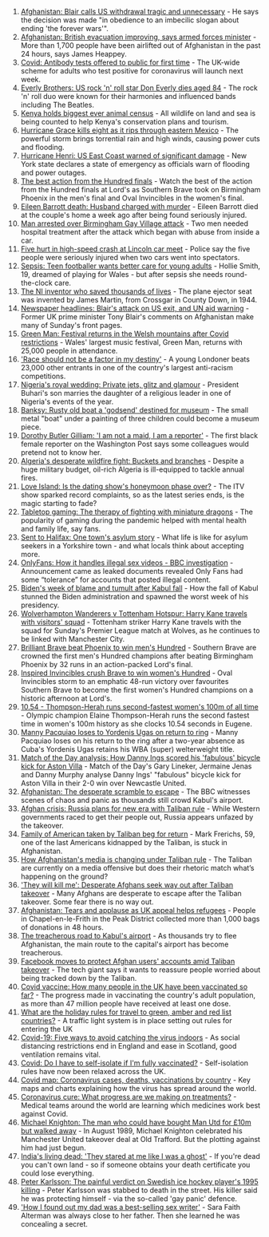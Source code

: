 1. [Afghanistan: Blair calls US withdrawal tragic and unnecessary](https://www.bbc.co.uk/news/uk-58295384) - He says the decision was made "in obedience to an imbecilic slogan about ending 'the forever wars'".
2. [Afghanistan: British evacuation improving, says armed forces minister](https://www.bbc.co.uk/news/uk-58296816) - More than 1,700 people have been airlifted out of Afghanistan in the past 24 hours, says James Heappey.
3. [Covid: Antibody tests offered to public for first time](https://www.bbc.co.uk/news/uk-58293249) - The UK-wide scheme for adults who test positive for coronavirus will launch next week.
4. [Everly Brothers: US rock 'n' roll star Don Everly dies aged 84](https://www.bbc.co.uk/news/world-us-canada-58297621) - The rock 'n' roll duo were known for their harmonies and influenced bands including The Beatles.
5. [Kenya holds biggest ever animal census](https://www.bbc.co.uk/news/world-africa-58281212) - All wildlife on land and sea is being counted to help Kenya's conservation plans and tourism.
6. [Hurricane Grace kills eight as it rips through eastern Mexico](https://www.bbc.co.uk/news/world-latin-america-58295511) - The powerful storm brings torrential rain and high winds, causing power cuts and flooding.
7. [Hurricane Henri: US East Coast warned of significant damage](https://www.bbc.co.uk/news/world-us-canada-58294809) - New York state declares a state of emergency as officials warn of flooding and power outages.
8. [The best action from the Hundred finals](https://www.bbc.co.uk/sport/av/cricket/58295417) - Watch the best of the action from the Hundred finals at Lord's as Southern Brave took on Birmingham Phoenix in the men's final and Oval Invincibles in the women's final.
9. [Eileen Barrott death: Husband charged with murder](https://www.bbc.co.uk/news/uk-england-leeds-58291273) - Eileen Barrott died at the couple's home a week ago after being found seriously injured.
10. [Man arrested over Birmingham Gay Village attack](https://www.bbc.co.uk/news/uk-england-birmingham-58297761) - Two men needed hospital treatment after the attack which began with abuse from inside a car.
11. [Five hurt in high-speed crash at Lincoln car meet](https://www.bbc.co.uk/news/uk-england-lincolnshire-58297401) - Police say the five people were seriously injured when two cars went into spectators.
12. [Sepsis: Teen footballer wants better care for young adults](https://www.bbc.co.uk/news/uk-wales-58025735) - Hollie Smith, 19, dreamed of playing for Wales - but after sepsis she needs round-the-clock care.
13. [The NI inventor who saved thousands of lives](https://www.bbc.co.uk/news/uk-northern-ireland-58274204) - The plane ejector seat was invented by James Martin, from Crossgar in County Down, in 1944.
14. [Newspaper headlines: Blair's attack on US exit, and UN aid warning](https://www.bbc.co.uk/news/blogs-the-papers-58295370) - Former UK prime minister Tony Blair's comments on Afghanistan make many of Sunday's front pages.
15. [Green Man: Festival returns in the Welsh mountains after Covid restrictions](https://www.bbc.co.uk/news/entertainment-arts-58282999) - Wales' largest music festival, Green Man, returns with 25,000 people in attendance.
16. ['Race should not be a factor in my destiny'](https://www.bbc.co.uk/news/uk-england-london-58283709) - A young Londoner beats 23,000 other entrants in one of the country's largest anti-racism competitions.
17. [Nigeria's royal wedding: Private jets, glitz and glamour](https://www.bbc.co.uk/news/world-africa-58291132) - President Buhari's son marries the daughter of a religious leader in one of Nigeria's events of the year.
18. [Banksy: Rusty old boat a 'godsend' destined for museum](https://www.bbc.co.uk/news/uk-england-suffolk-58292229) - The small metal "boat" under a painting of three children could become a museum piece.
19. [Dorothy Butler Gilliam: 'I am not a maid, I am a reporter'](https://www.bbc.co.uk/news/stories-58259503) - The first black female reporter on the Washington Post says some colleagues would pretend not to know her.
20. [Algeria's desperate wildfire fight: Buckets and branches](https://www.bbc.co.uk/news/world-africa-58269789) - Despite a huge military budget, oil-rich Algeria is ill-equipped to tackle annual fires.
21. [Love Island: Is the dating show's honeymoon phase over?](https://www.bbc.co.uk/news/entertainment-arts-58270729) - The ITV show sparked record complaints, so as the latest series ends, is the magic starting to fade?
22. [Tabletop gaming: The therapy of fighting with miniature dragons](https://www.bbc.co.uk/news/uk-england-nottinghamshire-57996237) - The popularity of gaming during the pandemic helped with mental health and family life, say fans.
23. [Sent to Halifax: One town's asylum story](https://www.bbc.co.uk/news/uk-politics-58270841) - What life is like for asylum seekers in a Yorkshire town - and what locals think about accepting more.
24. [OnlyFans: How it handles illegal sex videos - BBC investigation](https://www.bbc.co.uk/news/uk-58255865) - Announcement came as leaked documents revealed Only Fans had some “tolerance” for accounts that posted illegal content.
25. [Biden's week of blame and tumult after Kabul fall](https://www.bbc.co.uk/news/world-us-canada-58286766) - How the fall of Kabul stunned the Biden administration and spawned the worst week of his presidency.
26. [Wolverhampton Wanderers v Tottenham Hotspur: Harry Kane travels with visitors' squad](https://www.bbc.co.uk/sport/football/58193450) - Tottenham striker Harry Kane travels with the squad for Sunday's Premier League match at Wolves, as he continues to be linked with Manchester City.
27. [Brilliant Brave beat Phoenix to win men's Hundred](https://www.bbc.co.uk/sport/cricket/58293370) - Southern Brave are crowned the first men's Hundred champions after beating Birmingham Phoenix by 32 runs in an action-packed Lord's final.
28. [Inspired Invincibles crush Brave to win women's Hundred](https://www.bbc.co.uk/sport/cricket/58293363) - Oval Invincibles storm to an emphatic 48-run victory over favourites Southern Brave to become the first women's Hundred champions on a historic afternoon at Lord's.
29. [10.54 - Thompson-Herah runs second-fastest women's 100m of all time](https://www.bbc.co.uk/sport/athletics/58295310) - Olympic champion Elaine Thompson-Herah runs the second fastest time in women's 100m history as she clocks 10.54 seconds in Eugene.
30. [Manny Pacquiao loses to Yordenis Ugas on return to ring](https://www.bbc.co.uk/sport/boxing/58296656) - Manny Pacquiao loses on his return to the ring after a two-year absence as Cuba's Yordenis Ugas retains his WBA (super) welterweight title.
31. [Match of the Day analysis: How Danny Ings scored his 'fabulous' bicycle kick for Aston Villa](https://www.bbc.co.uk/sport/av/football/58295691) - Match of the Day's Gary Lineker, Jermaine Jenas and Danny Murphy analyse Danny Ings' "fabulous" bicycle kick for Aston Villa in their 2-0 win over Newcastle United.
32. [Afghanistan: The desperate scramble to escape](https://www.bbc.co.uk/news/world-asia-58286000) - The BBC witnesses scenes of chaos and panic as thousands still crowd Kabul's airport.
33. [Afghan crisis: Russia plans for new era with Taliban rule](https://www.bbc.co.uk/news/world-europe-58265934) - While Western governments raced to get their people out, Russia appears unfazed by the takeover.
34. [Family of American taken by Taliban beg for return](https://www.bbc.co.uk/news/world-us-canada-58276062) - Mark Frerichs, 59, one of the last Americans kidnapped by the Taliban, is stuck in Afghanistan.
35. [How Afghanistan's media is changing under Taliban rule](https://www.bbc.co.uk/news/world-asia-58273011) - The Taliban are currently on a media offensive but does their rhetoric match what’s happening on the ground?
36. ['They will kill me': Desperate Afghans seek way out after Taliban takeover](https://www.bbc.co.uk/news/world-asia-58286372) - Many Afghans are desperate to escape after the Taliban takeover. Some fear there is no way out.
37. [Afghanistan: Tears and applause as UK appeal helps refugees](https://www.bbc.co.uk/news/uk-58281203) - People in Chapel-en-le-Frith in the Peak District collected more than 1,000 bags of donations in 48 hours.
38. [The treacherous road to Kabul's airport](https://www.bbc.co.uk/news/world-asia-58271517) - As thousands try to flee Afghanistan, the main route to the capital's airport has become treacherous.
39. [Facebook moves to protect Afghan users' accounts amid Taliban takeover](https://www.bbc.co.uk/news/technology-58277175) - The tech giant says it wants to reassure people worried about being tracked down by the Taliban.
40. [Covid vaccine: How many people in the UK have been vaccinated so far?](https://www.bbc.co.uk/news/health-55274833) - The progress made in vaccinating the country's adult population, as more than 47 million people have received at least one dose.
41. [What are the holiday rules for travel to green, amber and red list countries?](https://www.bbc.co.uk/news/explainers-52544307) - A traffic light system is in place setting out rules for entering the UK
42. [Covid-19: Five ways to avoid catching the virus indoors](https://www.bbc.co.uk/news/explainers-53917432) - As social distancing restrictions end in England and ease in Scotland, good ventilation remains vital.
43. [Covid: Do I have to self-isolate if I'm fully vaccinated?](https://www.bbc.co.uk/news/explainers-54239922) - Self-isolation rules have now been relaxed across the UK.
44. [Covid map: Coronavirus cases, deaths, vaccinations by country](https://www.bbc.co.uk/news/world-51235105) - Key maps and charts explaining how the virus has spread around the world.
45. [Coronavirus cure: What progress are we making on treatments?](https://www.bbc.co.uk/news/health-52354520) - Medical teams around the world are learning which medicines work best against Covid.
46. [Michael Knighton: The man who could have bought Man Utd for £10m but walked away](https://www.bbc.co.uk/sport/football/58233755) - In August 1989, Michael Knighton celebrated his Manchester United takeover deal at Old Trafford. But the plotting against him had just begun.
47. [India's living dead: 'They stared at me like I was a ghost'](https://www.bbc.co.uk/news/stories-58259497) - If you're dead you can't own land - so if someone obtains your death certificate you could lose everything.
48. [Peter Karlsson: The painful verdict on Swedish ice hockey player's 1995 killing](https://www.bbc.co.uk/sport/ice-hockey/58101549) - Peter Karlsson was stabbed to death in the street. His killer said he was protecting himself - via the so-called 'gay panic' defence.
49. ['How I found out my dad was a best-selling sex writer'](https://www.bbc.co.uk/news/stories-58171940) - Sara Faith Alterman was always close to her father. Then she learned he was concealing a secret.
